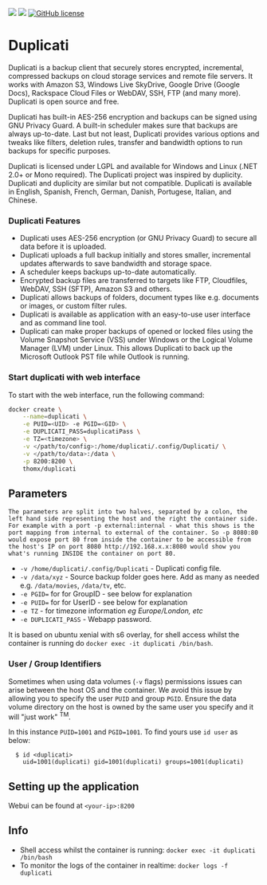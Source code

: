 [![](https://images.microbadger.com/badges/image/thomx/duplicati.svg)](https://microbadger.com/images/thomx/duplicati "Get your own image badge on microbadger.com") [![](https://images.microbadger.com/badges/version/thomx/duplicati.svg)](https://microbadger.com/images/thomx/duplicati "Get your own version badge on microbadger.com") [![GitHub license](https://img.shields.io/badge/license-AGPL-blue.svg)](https://raw.githubusercontent.com/Thom-x/docker-duplicati/master/LICENSE)

# Duplicati #
Duplicati is a backup client that securely stores encrypted, incremental, compressed backups on cloud storage services and remote file servers. It works with Amazon S3, Windows Live SkyDrive, Google Drive (Google Docs), Rackspace Cloud Files or WebDAV, SSH, FTP (and many more). Duplicati is open source and free.

Duplicati has built-in AES-256 encryption and backups can be signed using GNU Privacy Guard. A built-in scheduler makes sure that backups are always up-to-date. Last but not least, Duplicati provides various options and tweaks like filters, deletion rules, transfer and bandwidth options to run backups for specific purposes.

Duplicati is licensed under LGPL and available for Windows and Linux (.NET 2.0+ or Mono required). The Duplicati project was inspired by duplicity. Duplicati and duplicity are similar but not compatible. Duplicati is available in English, Spanish, French, German, Danish, Portugese, Italian, and Chinese.

### Duplicati Features ###
* Duplicati uses AES-256 encryption (or GNU Privacy Guard) to secure all data before it is uploaded.
* Duplicati uploads a full backup initially and stores smaller, incremental updates afterwards to save bandwidth and storage space.
* A scheduler keeps backups up-to-date automatically.
* Encrypted backup files are transferred to targets like FTP, Cloudfiles, WebDAV, SSH (SFTP), Amazon S3 and others.
* Duplicati allows backups of folders, document types like e.g. documents or images, or custom filter rules. 
* Duplicati is available as application with an easy-to-use user interface and as command line tool.
* Duplicati can make proper backups of opened or locked files using the Volume Snapshot Service (VSS) under Windows or the Logical Volume Manager (LVM) under Linux. This allows Duplicati to back up the Microsoft Outlook PST file while Outlook is running.


### Start duplicati with web interface ###
To start with the web interface, run the following command:
```bash
docker create \
	--name=duplicati \
	-e PUID=<UID> -e PGID=<GID> \
	-e DUPLICATI_PASS=duplicatiPass \
	-e TZ=<timezone> \
	-v </path/to/config>:/home/duplicati/.config/Duplicati/ \
	-v </path/to/data>:/data \
	-p 8200:8200 \
	thomx/duplicati
```

## Parameters

`The parameters are split into two halves, separated by a colon, the left hand side representing the host and the right the container side. 
For example with a port -p external:internal - what this shows is the port mapping from internal to external of the container.
So -p 8080:80 would expose port 80 from inside the container to be accessible from the host's IP on port 8080
http://192.168.x.x:8080 would show you what's running INSIDE the container on port 80.`


* `-v /home/duplicati/.config/Duplicati` - Duplicati config file.
* `-v /data/xyz` - Source backup folder goes here. Add as many as needed e.g. `/data/movies`, `/data/tv`, etc.
* `-e PGID=` for for GroupID - see below for explanation
* `-e PUID=` for for UserID - see below for explanation
* `-e TZ` - for timezone information *eg Europe/London, etc*
* `-e DUPLICATI_PASS` - Webapp password.

It is based on ubuntu xenial with s6 overlay, for shell access whilst the container is running do `docker exec -it duplicati /bin/bash`.

### User / Group Identifiers

Sometimes when using data volumes (`-v` flags) permissions issues can arise between the host OS and the container. We avoid this issue by allowing you to specify the user `PUID` and group `PGID`. Ensure the data volume directory on the host is owned by the same user you specify and it will "just work" <sup>TM</sup>.

In this instance `PUID=1001` and `PGID=1001`. To find yours use `id user` as below:

```
  $ id <duplicati>
    uid=1001(duplicati) gid=1001(duplicati) groups=1001(duplicati)
```

## Setting up the application
Webui can be found at `<your-ip>:8200`

## Info

* Shell access whilst the container is running: `docker exec -it duplicati /bin/bash`
* To monitor the logs of the container in realtime: `docker logs -f duplicati`
